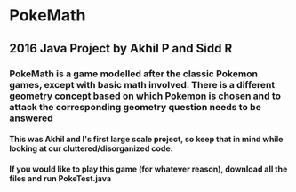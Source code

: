 # PokeMath
## 2016 Java Project by Akhil P and Sidd R
### PokeMath is a game modelled after the classic Pokemon games, except with basic math involved. There is a different geometry concept based on which Pokemon is chosen and to attack the corresponding geometry question needs to be answered
#### This was Akhil and I's first large scale project, so keep that in mind while looking at our cluttered/disorganized code.

#### If you would like to play this game (for whatever reason), download all the files and run PokeTest.java
